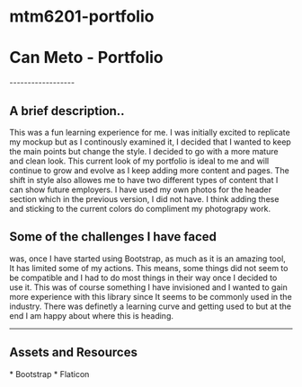 # mtm6201-portfolio
<h1> Can Meto - Portfolio </h1>
------------------
<h2> A brief description.. </h2>
<p> This was a fun learning experience for me. I was initially excited to replicate my mockup but as I continously examined it, I decided that I wanted to keep the main points but change the style. I decided to go with a more mature and clean look. This current look of my portfolio is ideal to me and will continue to grow and evolve as I keep adding more content and pages. The shift in style also allowes me to have two different types of content that I can show future employers. I have used my own photos for the header section which in the previous version, I did not have. I think adding these and sticking to the current colors do compliment my photograpy work. 

<h2>Some of the challenges I have faced </h2> 
<p> was, once I have started using Bootstrap, as much as it is an amazing tool, It has limited some of my actions. This means, some things did not seem to be compatible and I had to do most things in their way once I decided to use it. This was of course something I have invisioned and I wanted to gain more experience with this library since It seems to be commonly used in the industry. There was definetly a learning curve and getting used to but at the end I am happy about where this is heading. </p>

------------------

<h2> Assets and Resources </h2>
* Bootstrap
* Flaticon
